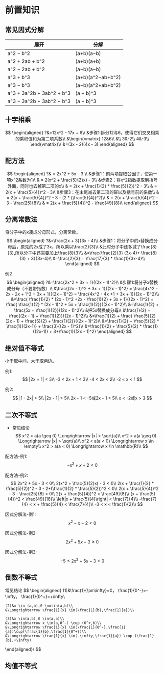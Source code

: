 # 前置知识


## 常见因式分解
|展开|分解|
| --- | ---|
|a^2 − b^2 | (a+b)(a−b)|
|a^2 + 2ab + b^2	 | 	(a+b)(a+b)|
|a^2 − 2ab + b^2	 | 	(a−b)(a−b)|
|a^3 + b^3|(a+b)(a^2−ab+b^2)|
|a^3 − b^3|(a−b)(a^2+ab+b^2)|
|a^3 + 3a^2b + 3ab^2 + b^3 | 	(a + b)^3|
|a^3 − 3a^2b + 3ab^2 − b^3 | 	(a − b)^3|

## 十字相乘
$$
  \begin{aligned}
    ?&=12x^2 - 17x + 6\\
    &步骤1:拆分12与6，使得它们交叉相乘的乘积值和为第二项系数\\
    &\begin{vmatrix}
      12&6\\
      &\\
      3&-2\\
      4&-3\\
    \end{vmatrix}\\
    &=(3x - 2)(4x - 3)
  \end{aligned}
$$

## 配方法
$$
  \begin{aligned}
  ?& = 2x^2 + 5x - 3  \\
  &步骤1：前两项提取公因子，使第一项x^2系数为1\\
  & = 2(x^2 + \frac{5}{2}x) - 3\\
  &步骤2：将x^2指数提取到括号外面，同时也去掉第二项的x\\
  & = 2(x + \frac{1}{2} * \frac{5}{2})^2 - 3\\
  & = 2(x + \frac{5}{4})^2 - 3\\
  &步骤3：在末尾减去第二项的幂以及括号前的系数\\
  & = 2(x + \frac{5}{4})^2 - 3 - (2 * (\frac{5}{4})^2)\\
  & = 2(x + \frac{5}{4})^2 - 3 - \frac{25}{8}\\
  & = 2(x + \frac{5}{4})^2 - \frac{49}{8}\\
  \end{aligned}
$$

## 分离常数法
将分子中的x凑成分母形式，分离常数。
$$
\begin{aligned}
  ?&=\frac{2x + 3}{3x - 4}\\
  &步骤1：将分子中的x替换成分母后，原先的2x成了3x，所以乘以\frac{2}{3}\\
  &此时分子中还多减了\frac{8}{3},所以分子中还需要加上\frac{8}{3}\\
  &=\frac{\frac{2}{3} (3x-4)+ \frac{8}{3} + 3}{3x-4}\\
  &=\frac{2}{3} + \frac{17}{3} * \frac{1}{3x-4}\\
\end{aligned}
$$

例2
$$
\begin{aligned}
  ?&=\frac{2x^2 + 3x + 1}{(2x - 1)^2}\\
  &步骤1:将分子x替换成分母（不要带指数）\\
  &\frac{(2x - 1)^2 + 3x + 1}{(2x - 1)^2} = \frac{4x^2 - 2x - 2x + 1^2 + 3x + 1}{(2x - 1)^2} = \frac{4x^2 - 4x +1 + 3x + 1}{(2x - 1)^2}\\
  &=\frac{ \frac{1}{2} * (2x - 1)^2 +2x - \frac{1}{2} + 3x + 1}{(2x - 1)^2} = \frac{ \frac{1}{2} * (2x - 1)^2 + 5x + \frac{1}{2}}{(2x - 1)^2}\\
  &=\frac{1}{2} + \frac{5x + \frac{1}{2}}{(2x - 1)^2}\\
  &把5x替换成分母\\
  &\frac{1}{2} + \frac{(2x - 1) + \frac{1}{2}}{(2x - 1)^2}\\
  &=\frac{1}{2} + \frac{ \frac{5}{2} (2x - 1) + \frac{5}{2} + \frac{1}{2}}{(2x - 1)^2}\\
  &=\frac{1}{2} + \frac{5}{2} * \frac{1}{(2x-1)} + \frac{3}{(2x - 1)^2}\\
  &=\frac{1}{2} + \frac{5}{2} * \frac{1}{(2x-1)} + 3*\frac{1}{(2x - 1)^2}
\end{aligned}
$$

## 绝对值不等式
小于取中间，大于取两边。

例1:
$$
  |2x + 1| < 3\\
  -3 < 2x + 1 < 3\\
  -4 < 2x < 2\\
  -2 < x < 1
$$

例2:
$$
  |1 - 2x| > 5\\
  |2x - 1| > 5\\
  2x - 1 < -5或2x - 1 > 5\\
  x < -2或x > 3
$$

## 二次不等式

- 常见结论
$$
  x^2 < a(a \geq 0) \Longrightarrow |x| < \sqrt{a}\\
  x^2 > a(a \geq 0) \Longrightarrow |x| > \sqrt{a}\\
  x^2 < a(a < 0) \Longrightarrow x \in \empty\\
  x^2 > a(a < 0) \Longrightarrow x \in \mathbb{R}\\
$$

配方法-例1:
$$
  -x^2 + x + 2 < 0
$$

配方法-例2:
$$
  2x^2 + 5x - 3 < 0\\
  2(x^2 + \frac{5}{2}x) - 3 < 0\\
  2(x + \frac{1}{2} * \frac{5}{2})^2 - 3 - 2*(\frac{1}{2} * \frac{5}{2})^2 < 0\\
  2(x + \frac{5}{4})^2 - 3 - \frac{25}{8} < 0\\
  2(x + \frac{5}{4})^2 < \frac{49}{8}\\
  (x + \frac{5}{4})^2 < \frac{49}{16}\\
  \left|x + \frac{5}{4}\right| < \frac{7}{4}\\
  -\frac{7}{4} < x + \frac{5}{4} < \frac{7}{4}\\
  -3 < x < \frac{1}{2}\\
$$

因式分解法-例1:
$$
x^2 - x - 2 < 0
$$

因式分解法-例2:
$$
2x^2 + 5x -3 \geq 0
$$

因式分解法-例3:
$$
-5 \leq 2x^2 + 5x -3 < 0
$$

## 倒数不等式

常见结论
$$
  \begin{aligned}
    (1)&\frac{1}{\pm\infty}=0，
    \frac{1}{0^-}=-\infty，
    \frac{1}{0^+}=+\infty\\

    (2)&x \in (a,b),0 \notin(a,b)\\
    &\Longrightarrow \frac{1}{x} \in(\frac{1}{b},\frac{1}{a})\\

    (3)&x \in(a,b),0 \in(a,b)\\
    &\Longrightarrow x \in(a,0^-) \cup (0^+,b)\\
    &\Longrightarrow \frac{1}{x} \in(\frac{1}{0^-},\frac{1}{a})\cup(\frac{1}{b},\frac{1}{0^+})\\
    &\Longrightarrow \frac{1}{x} \in(-\infty,\frac{1}{a}) \cup (\frac{1}{b},+\infty)
  \end{aligned}\\
$$

## 均值不等式

